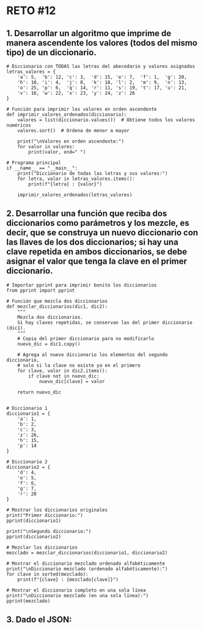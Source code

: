 # RETO #12
## 1. Desarrollar un algoritmo que imprime de manera ascendente los valores (todos del mismo tipo) de un diccionario.

    # Diccionario con TODAS las letras del abecedario y valores asignados
    letras_valores = {
        'a': 5,  'b': 12, 'c': 3,  'd': 15, 'e': 7,  'f': 1,  'g': 20,
        'h': 10, 'i': 4,  'j': 8,  'k': 18, 'l': 2,  'm': 9,  'n': 13,
        'o': 25, 'p': 6,  'q': 14, 'r': 11, 's': 19, 't': 17, 'u': 21,
        'v': 16, 'w': 22, 'x': 23, 'y': 24, 'z': 26
    }

    # Función para imprimir los valores en orden ascendente
    def imprimir_valores_ordenados(diccionario):
        valores = list(diccionario.values())  # Obtiene todos los valores numéricos
        valores.sort()  # Ordena de menor a mayor

        print("\nValores en orden ascendente:")
        for valor in valores:
            print(valor, end=" ")

    # Programa principal
    if __name__ == "__main__":
        print("Diccionario de todas las letras y sus valores:")
        for letra, valor in letras_valores.items():
            print(f"{letra} : {valor}")

        imprimir_valores_ordenados(letras_valores)

## 2. Desarrollar una función que reciba dos diccionarios como parámetros y los mezcle, es decir, que se construya un nuevo diccionario con las llaves de los dos diccionarios; si hay una clave repetida en ambos diccionarios, se debe asignar el valor que tenga la clave en el primer diccionario.

    # Importar pprint para imprimir bonito los diccionarios
    from pprint import pprint

    # Función que mezcla dos diccionarios
    def mezclar_diccionarios(dic1, dic2):
        """
        Mezcla dos diccionarios.
        Si hay claves repetidas, se conservan las del primer diccionario (dic1).
        """
        # Copia del primer diccionario para no modificarlo
        nuevo_dic = dic1.copy()

        # Agrega al nuevo diccionario los elementos del segundo diccionario,
        # solo si la clave no existe ya en el primero
        for clave, valor in dic2.items():
            if clave not in nuevo_dic:
                nuevo_dic[clave] = valor

        return nuevo_dic


    # Diccionario 1
    diccionario1 = {
        'a': 1,
        'b': 2,
        'c': 3,
        'z': 26,
        'h': 15,
        'p': 14
    }

    # Diccionario 2
    diccionario2 = {
        'd': 4,
        'e': 5,
        'f': 6,
        'g': 7,
        'r': 20
    }

    # Mostrar los diccionarios originales
    print("Primer diccionario:")
    pprint(diccionario1)

    print("\nSegundo diccionario:")
    pprint(diccionario2)

    # Mezclar los diccionarios
    mezclado = mezclar_diccionarios(diccionario1, diccionario2)

    # Mostrar el diccionario mezclado ordenado alfabéticamente
    print("\nDiccionario mezclado (ordenado alfabéticamente):")
    for clave in sorted(mezclado):
        print(f"{clave} : {mezclado[clave]}")

    # Mostrar el diccionario completo en una sola línea
    print("\nDiccionario mezclado (en una sola línea):")
    pprint(mezclado)

## 3. Dado el JSON:
